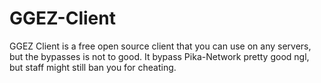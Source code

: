# GGEZ-Client

GGEZ Client is a free open source client that you can use on any servers, but the bypasses is not to good. It bypass Pika-Network pretty good ngl, but staff might still ban you for cheating.
